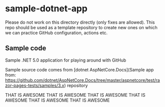# sample-dotnet-app

Please do not work on this directory directly (only fixes are allowed). This repo should be used as a template repository to create new ones on which we can practice GitHub configuration, actions etc.

## Sample code
Sample .NET 5.0 application for playing around with GitHub

Sample source code comes from [dotnet AspNetCore.Docs](Sample app from: https://github.com/dotnet/AspNetCore.Docs/tree/master/aspnetcore/test/razor-pages-tests/samples/3.x) repository

THAT IS AWESOME
THAT IS AWESOME
THAT IS AWESOME
THAT IS AWESOME
THAT IS AWESOME
THAT IS AWESOME
